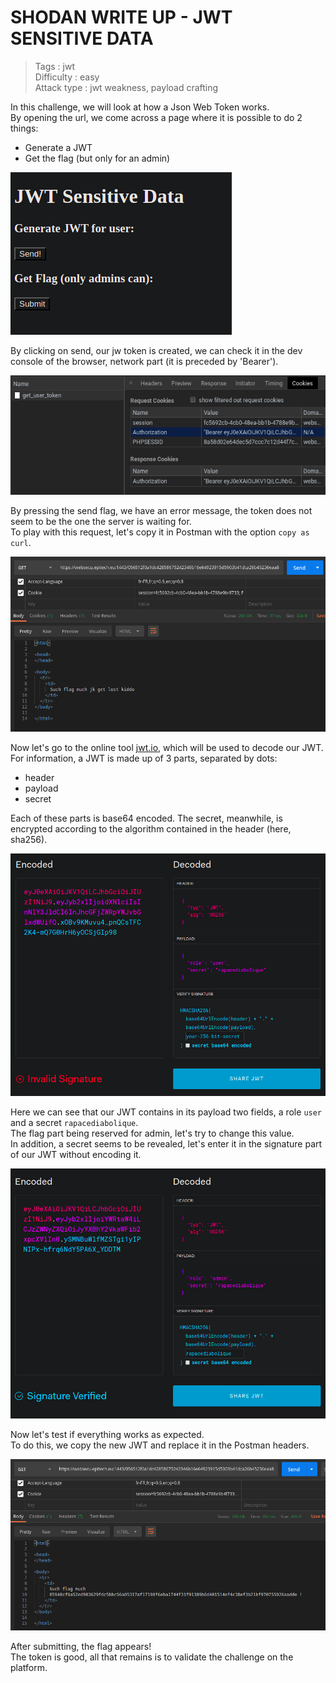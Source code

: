 # SHODAN WRITE UP - JWT SENSITIVE DATA

> Tags : jwt  
> Difficulty : easy  
> Attack type : jwt weakness, payload crafting  

In this challenge, we will look at how a Json Web Token works.  
By opening the url, we come across a page where it is possible to do 2 things:  
- Generate a JWT
- Get the flag (but only for an admin)

![jwt-sd-site](/images/jwt-sd-site.png)

By clicking on send, our jw token is created, we can check it in the dev console of the browser, network part (it is preceded by 'Bearer').  

![jwt-sd-cookie](/images/jwt-sd-cookie.png)

By pressing the send flag, we have an error message, the token does not seem to be the one the server is waiting for.  
To play with this request, let's copy it in Postman with the option `copy as curl`.  

![jwt-sd-postman](/images/jwt-sd-postman.png)

Now let's go to the online tool [jwt.io](https://jwt.io/), which will be used to decode our JWT.  
For information, a JWT is made up of 3 parts, separated by dots:  
- header
- payload
- secret

Each of these parts is base64 encoded. The secret, meanwhile, is encrypted according to the algorithm contained in the header (here, sha256).  

![jwt-sd-decode](/images/jwt-sd-decode.png)

Here we can see that our JWT contains in its payload two fields, a role `user` and a secret `rapacediabolique`.  
The flag part being reserved for admin, let's try to change this value.  
In addition, a secret seems to be revealed, let's enter it in the signature part of our JWT without encoding it.  

![jwt-sd-new](/images/jwt-sd-new.png)

Now let's test if everything works as expected.  
To do this, we copy the new JWT and replace it in the Postman headers.  

![jwt-sd-flag](/images/jwt-sd-flag.png)

After submitting, the flag appears!  
The token is good, all that remains is to validate the challenge on the platform.  